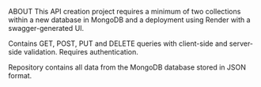 ABOUT
This API creation project requires a minimum of two collections within a new database in MongoDB and a deployment using Render with a swagger-generated UI. 


Contains GET, POST, PUT and DELETE queries with client-side and server-side validation. Requires authentication.


Repository contains all data from the MongoDB database stored in JSON format.
